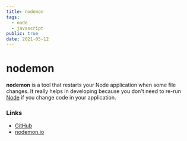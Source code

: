 ```yaml
---
title: nodemon
tags:
  - node
  - javascript
public: true
date: 2021-05-12
---
```


# nodemon

**nodemon** is a tool that restarts your Node application when some file changes. It really helps in developing because you don't need to re-run [Node](Node.md) if you change code in your application.

### Links

* [GitHub](https://github.com/remy/nodemon)
* [nodemon.io](https://nodemon.io)
